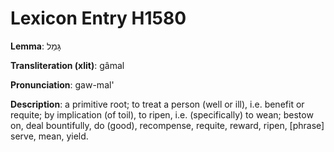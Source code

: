 # Lexicon Entry H1580

**Lemma**: גָּמַל

**Transliteration (xlit)**: gâmal

**Pronunciation**: gaw-mal'

**Description**:
a primitive root; to treat a person (well or ill), i.e. benefit or requite; by implication (of toil), to ripen, i.e. (specifically) to wean; bestow on, deal bountifully, do (good), recompense, requite, reward, ripen, [phrase] serve, mean, yield.
